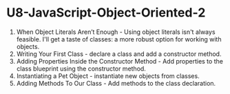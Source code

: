 # U8-JavaScript-Object-Oriented-2
 
1. When Object Literals Aren’t Enough - Using object literals isn't always feasible. I'll get a taste of classes: a more robust option for working with objects.
2. Writing Your First Class - declare a class and add a constructor method.
3. Adding Properties Inside the Constructor Method - Add properties to the class blueprint using the constructor method.
4. Instantiating a Pet Object - instantiate new objects from classes.
5. Adding Methods To Our Class - Add methods to the class declaration.